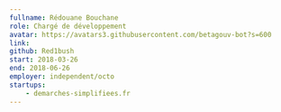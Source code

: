 ```yaml
---
fullname: Rédouane Bouchane
role: Chargé de développement
avatar: https://avatars3.githubusercontent.com/betagouv-bot?s=600
link:
github: Red1bush
start: 2018-03-26
end: 2018-06-26
employer: independent/octo
startups:
    - demarches-simplifiees.fr
---
```

